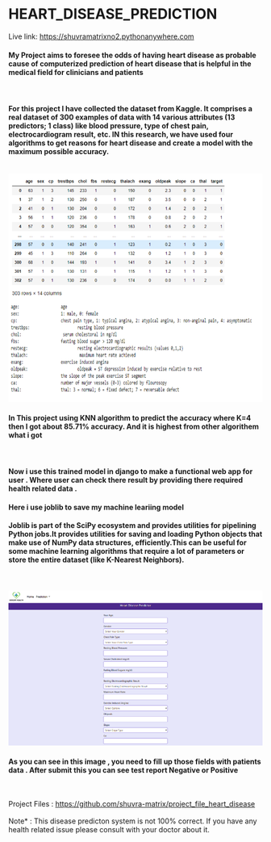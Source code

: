 # HEART_DISEASE_PREDICTION
Live link:
<a href="https://shuvramatrixno2.pythonanywhere.com/">https://shuvramatrixno2.pythonanywhere.com</a>

<h4> My Project aims to foresee the odds of having heart disease as probable cause of 
computerized prediction of heart disease that is helpful in the medical field for clinicians and 
patients </h4>
<br>
<h4>For this project I have collected the dataset from Kaggle. It comprises a real 
dataset of 300 examples of data with 14 various attributes (13 predictors; 1 class) like blood 
pressure, type of chest pain, electrocardiogram result, etc. IN this research, we have used 
four algorithms to get reasons for heart disease and create a model with the maximum 
possible accuracy.
</h4>
<br>
<img style="width:100% ; height:30%" src="https://github.com/shuvra-matrix/HEART_DISEASE_PREDICTION/blob/master/static/images/no1.png?raw=true" >
<br>
<h4>In This project using KNN algorithm to predict the accuracy where K=4 then I got 
about 85.71% accuracy. And it is highest from other algorithem what i got </h4>
<br>
<h4>Now i use this trained model in django to make a functional web app for user . Where user can check there result by providing there required health related data . </h4>
<h4> Here i use joblib to save my machine leariing model </h4>
<h4> Joblib is part of the SciPy ecosystem and provides utilities for pipelining Python jobs.It provides utilities for saving and loading Python objects that make use of NumPy data structures, efficiently.This can be useful for some machine learning algorithms that require a lot of parameters or store the entire dataset (like K-Nearest Neighbors). </h4>
<br>
<br>
<img style="width:700px" src="https://github.com/shuvra-matrix/HEART_DISEASE_PREDICTION/blob/master/static/images/no2.png?raw=true" >
<br>
<h4>As you can see in this image , you need to fill up those fields with patients data . After submit this you can see test report Negative or Positive </h4>
<br>
  
Project Files : <a href="https://github.com/shuvra-matrix/project_file_heart_disease">https://github.com/shuvra-matrix/project_file_heart_disease</a> 
<br>
<br>
Note* : This disease predicton system is not 100% correct. If you have any health related issue please consult with your doctor about it.  
